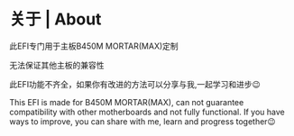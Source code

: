 # 关于 | About
此EFI专门用于主板B450M MORTAR(MAX)定制

无法保证其他主板的兼容性

此EFI功能不齐全，如果你有改进的方法可以分享与我,一起学习和进步😉

This EFI is made for B450M MORTAR(MAX), can not guarantee compatibility with other motherboards and not fully functional. If you have ways to improve, you can share with me, learn and progress together😉
